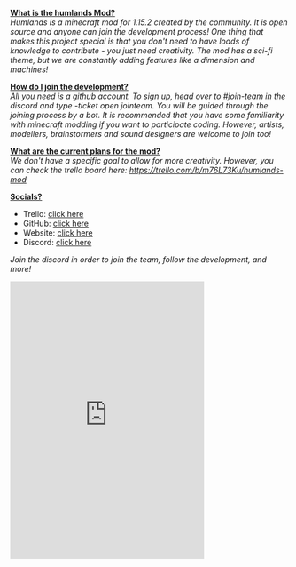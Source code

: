<u><b>What is the humlands Mod?</b></u>
<br>
<i>Humlands is a minecraft mod for 1.15.2 created by the community. It is open source and anyone can join the development process! One thing that makes this project special is that you don't need to have loads of knowledge to contribute - you just need creativity. The mod has a sci-fi theme, but we are constantly adding features like a dimension and machines!</i>

<u><b>How do I join the development?</b></u>
<br>
<i>All you need is a github account. To sign up, head over to #join-team in the discord and type -ticket open jointeam. You will be guided through the joining process by a bot. It is recommended that you have some familiarity with minecraft modding if you want to participate coding. However, artists, modellers, brainstormers and sound designers are welcome to join too!</i>

<u><b>What are the current plans for the mod?</b></u>
<br>
<i>We don't have a specific goal to allow for more creativity. However, you can check the trello board here:  https://trello.com/b/m76L73Ku/humlands-mod</i>

<u><b>Socials?</b></u>
<ul>
<li>Trello: <a href="https://trello.com/b/m76L73Ku/humlands-mod">click here</a></li>
<li>GitHub: <a href="https://github.com/Cy4Shot/Humlands-Mod">click here</a></li>
<li>Website: <a href="https://cy4shot.github.io/Humlands-Mod/">click here</a></li>
<li>Discord: <a href="https://discord.gg/CqNmMfY">click here</a></li>
</ul>

<i>Join the discord in order to join the team, follow the development, and more!</i>
<iframe src="https://discordapp.com/widget?id=714363708830253098&theme=dark" width="350" height="500" allowtransparency="true" frameborder="0"></iframe>
